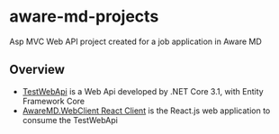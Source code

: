 # aware-md-projects
Asp MVC Web API project created for a job application in Aware MD

## Overview

- [TestWebApi](/src/TestWebApi) is a Web Api developed by .NET Core 3.1, with Entity Framework Core
- [AwareMD.WebClient React Client](/src/AwareMD.WebClient) is the React.js web application to consume the TestWebApi
